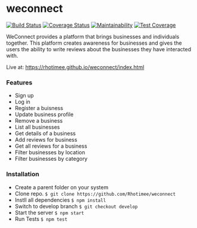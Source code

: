 # weconnect
[![Build Status](https://travis-ci.org/Rhotimee/weconnect.svg?branch=develop)](https://travis-ci.org/Rhotimee/weconnect) [![Coverage Status](https://coveralls.io/repos/github/Rhotimee/weconnect/badge.svg?branch=develop)](https://coveralls.io/github/Rhotimee/weconnect?branch=develop) [![Maintainability](https://api.codeclimate.com/v1/badges/876431ea563b9f8a8972/maintainability)](https://codeclimate.com/github/Rhotimee/weconnect/maintainability) [![Test Coverage](https://api.codeclimate.com/v1/badges/876431ea563b9f8a8972/test_coverage)](https://codeclimate.com/github/Rhotimee/weconnect/test_coverage)

WeConnect provides a platform that brings businesses and individuals together. This platform creates awareness for businesses and gives the users the ability to write reviews about the businesses they have interacted with.

Live at: https://rhotimee.github.io/weconnect/index.html

### Features
- Sign up
- Log in
- Register a buisness
- Update business profile
- Remove a business
- List all businesses
- Get details of a business
- Add reviews for business
- Get all reviews for a business
- Filter businesses by location
- Filter businesses by category

### Installation
- Create a parent folder on your system
- Clone repo. `$ git clone https://github.com/Rhotimee/weconnect`
- Instll all dependencies
`$ npm install`
- Switch to develop branch
`$ git checkout develop`
- Start the server
`$ npm start`
- Run Tests
`$ npm test`
